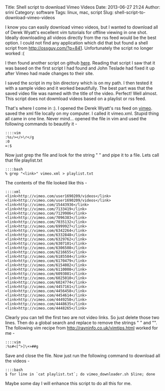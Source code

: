 Title: Shell script to download Vimeo Videos
Date: 2013-06-27 21:24
Author: srini
Category: software
Tags: linux, mac, script
Slug: shell-script-to-download-vimeo-videos

I know you can easily download vimeo videos, but I wanted to download
all of Derek Wyatt's excellent vim tutorials for offline viewing in one
shot. Ideally downloading all videos directly from the rss feed would be
the best option. I could not find any application which did that but
found a shell script from <http://ossguy.com/?p=841>. Unfortunately the
script no longer worked :(

I then found another script on github
[here](https://github.com/johnteslade/vimeo-downloader). Reading that
script I saw that it was based on the first script I had found and John
Teslade had fixed it up after Vimeo had made changes to their site.

I saved the script in my bin directory which is on my path. I then
tested it with a sample video and it worked beautifully. The best part
was that the saved video file was named with the title of the video.
Perfect! Well almost. This script does not dowmload videos based on a
playlist or rss feed.

That's where I come in :). I opened the Derek Wyatt's rss feed on
[vimeo](http://vimeo.com/user1690209). saved the xml file locally on my
computer. I called it vimeo.xml. Stupid thing all came in one line.
Never mind... opened the file in vim and used the following commands to
beautify it -


    ::::vim  
    :%s/></>\r</g  
    :0 
    =:$  


Now just grep the file and look for the string " <link>" and pipe it to
a file. Lets call that file playlist.txt


    ::::bash  
    % grep "<link>" vimeo.xml > playlist.txt  


The contents of the file looked like this -


    ::::xml  
    <link>http://vimeo.com/user1690209/videos</link>  
    <link>http://vimeo.com/user1690209/videos</link>  
    <link>http://vimeo.com/15443936</link>  
    <link>http://vimeo.com/7133419</link>  
    <link>http://vimeo.com/7129986</link>  
    <link>http://vimeo.com/7096383</link>  
    <link>http://vimeo.com/7035132</link>  
    <link>http://vimeo.com/6999927</link>  
    <link>http://vimeo.com/6342264</link>  
    <link>http://vimeo.com/6332848</link>  
    <link>http://vimeo.com/6329762</link>  
    <link>http://vimeo.com/6307101</link>  
    <link>http://vimeo.com/6306508</link>  
    <link>http://vimeo.com/6216655</link>  
    <link>http://vimeo.com/6185584</link>  
    <link>http://vimeo.com/6170479</link>  
    <link>http://vimeo.com/6154082</link>  
    <link>http://vimeo.com/6110008</link>  
    <link>http://vimeo.com/6093081</link>  
    <link>http://vimeo.com/6025010</link>  
    <link>http://vimeo.com/6024774</link>  
    <link>http://vimeo.com/4457161</link>  
    <link>http://vimeo.com/4456458</link>  
    <link>http://vimeo.com/4454614</link>  
    <link>http://vimeo.com/4449258</link>  
    <link>http://vimeo.com/4448635</link>  
    <link>http://vimeo.com/4448265</link>  


Clearly you can tell the first two are not video links. So just delete
those two lines. Then do a global search and replace to remove the
strings " <link>" and "</link>". The following vim recipe from
<http://rayninfo.co.uk/vimtips.html> worked for me -


    ::::vim  
    :%s#<[^>]\+>##g  


Save and close the file. Now just run the following command to download
all the videos -


    ::::bash  
    $ for line in `cat playlist.txt`; do vimeo_downloader.sh $line; done  


Maybe some day I will enhance this script to do all this for me.
